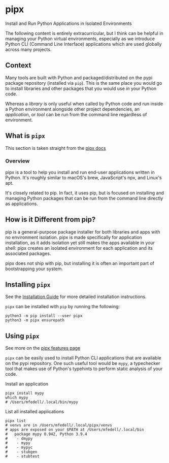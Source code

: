 # pipx

Install and Run Python Applications in Isolated Environments

The following content is entirely extracurricular, but I think can be helpful in managing your Python virtual
environments, especially as we introduce Python CLI (Command Line Interface) applications which are used globally across
many projects.

## Context

Many tools are built with Python and packaged/distributed on the pypi package repository (installed via `pip`). This is
the same place you would go to install libraries and other packages that you would use _in_ your Python code.

Whereas a _library_ is only useful when called by Python code and run inside a Python environment alongside other
project dependencies, an _application_, or _tool_ can be run from the command line regardless of environment.

## What is `pipx`

This section is taken straight from the [pipx docs](https://pypa.github.io/pipx/#overview-what-is-pipx)

### Overview

pipx is a tool to help you install and run end-user applications written in Python. It's roughly similar to macOS's
brew, JavaScript's npx, and Linux's apt.

It's closely related to pip. In fact, it uses pip, but is focused on installing and managing Python packages that can be
run from the command line directly as applications.

## How is it Different from pip?

pip is a general-purpose package installer for both libraries and apps with no environment isolation. pipx is made
specifically for application installation, as it adds isolation yet still makes the apps available in your shell: pipx
creates an isolated environment for each application and its associated packages.

pipx does not ship with pip, but installing it is often an important part of bootstrapping your system.

## Installing `pipx`

See the [Installation Guide](https://pypa.github.io/pipx/installation/) for more detailed installation instructions.

`pipx` can be installed with `pip` by running the following:

```shell
python3 -m pip install --user pipx
python3 -m pipx ensurepath
```

## Using `pipx`

See more on the [pipx features page](https://pypa.github.io/pipx/#features)

`pipx` can be easily used to install Python CLI applications that are available on the pypi repository. One such useful
tool would be `mypy`, a typechecker tool that makes use of Python's typehints to perform static analysis of your code.

Install an application

```shell
pipx install mypy
which mypy
# /Users/mfedell/.local/bin/mypy
```

List all installed applications

```shell
pipx list
# venvs are in /Users/mfedell/.local/pipx/venvs
# apps are exposed on your $PATH at /Users/mfedell/.local/bin
#   package mypy 0.942, Python 3.9.4
#    - dmypy
#    - mypy
#    - mypyc
#    - stubgen
#    - stubtest
```
